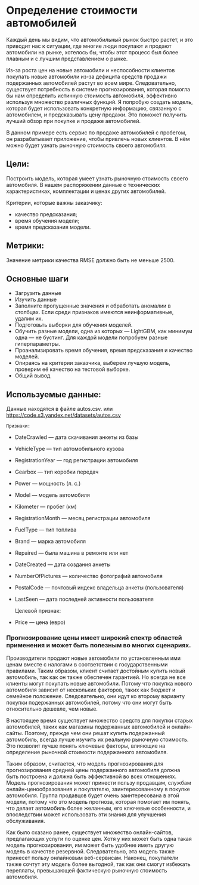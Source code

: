 # Определение стоимости автомобилей

Каждый день мы видим, что автомобильный рынок быстро растет, и это приводит нас к ситуации, где многие люди покупают и продают автомобили на рынке, хотелось бы, чтобы этот процесс был более плавным и с лучшим представлением о рынке.

Из-за роста цен на новые автомобили и неспособности клиентов покупать новые автомобили из-за дефицита средств продажи подержанных автомобилей растут во всем мире. Следовательно, существует потребность в системе прогнозирования, которая помогла бы нам определить истинную стоимость автомобиля, эффективно используя множество различных функций. Я попробую создать  модель, которая будет использовать конкретную информацию, связанную с автомобилем, и предсказывать цену продажи. Это поможет получить лучший обзор при покупке и продаже автомобилей.

В данном примере есть сервис по продаже автомобилей с пробегом, он разрабатывает приложение, чтобы привлечь новых клиентов. В нём можно будет узнать рыночную стоимость своего автомобиля. 

## **Цели:**

Построить модель, которая умеет узнать рыночную стоимость своего автомобиля. В нашем распоряжении данные о технических характеристиках, комплектации и ценах других автомобилей.
    
Критерии, которые важны заказчику:
- качество предсказания;
- время обучения модели;
- время предсказания модели.


## **Метрики:**

Значение метрики качества RMSE должно быть не меньше 2500.

## **Основные шаги**

 - Загрузить данные
 - Изучить данные
 - Заполните пропущенные значения и обработать аномалии в столбцах. Если среди признаков имеются неинформативные, удалим их.
 - Подготовьть выборки для обучения моделей.
 - Обучить разные модели, одна из которых — LightGBM, как минимум одна — не бустинг. Для каждой модели попробуем разные гиперпараметры.
 - Проанализировать время обучения, время предсказания и качество моделей.
 - Опираясь на критерии заказчика, выберем лучшую модель, проверим её качество на тестовой выборке.
 - Общий вывод


## **Используемые данные:**

Данные находятся в файле autos.csv. или https://code.s3.yandex.net/datasets/autos.csv

    Признаки:
- DateCrawled — дата скачивания анкеты из базы
- VehicleType — тип автомобильного кузова
- RegistrationYear — год регистрации автомобиля
- Gearbox — тип коробки передач
- Power — мощность (л. с.)
- Model — модель автомобиля
- Kilometer — пробег (км)
- RegistrationMonth — месяц регистрации автомобиля
- FuelType — тип топлива
- Brand — марка автомобиля
- Repaired — была машина в ремонте или нет
- DateCreated — дата создания анкеты
- NumberOfPictures — количество фотографий автомобиля
- PostalCode — почтовый индекс владельца анкеты (пользователя)
- LastSeen — дата последней активности пользователя

   Целевой признак:
- Price — цена (евро)

### **Прогнозирование цены имеет широкий спектр областей применения и может быть полезным во многих сценариях.**

Производители продают новые автомобили по установленным ими ценам вместе с налогами в соответствии с государственными правилами. Таким образом, клиент считает достойным купить новый автомобиль, так как он также обеспечен гарантией. Но всегда не все клиенты могут покупать новые автомобили. Потому что покупка нового автомобиля зависит от нескольких факторов, таких как бюджет и семейное положение. 
Следовательно, они идут ко второму варианту покупки подержанных автомобилей, потому что они могут быть относительно дешевле, чем новые. 

В настоящее время существует множество средств для покупки старых автомобилей, таких как магазины подержанных автомобилей и онлайн-сайты. Поэтому, прежде чем они решат купить подержанный автомобиль, всегда лучше изучить их реальную рыночную стоимость. Это позволит лучше понять ключевые факторы, влияющие на определение рыночной стоимости подержанного автомобиля. 

Таким образом, считается, что модель прогнозирования для прогнозирования средней цены подержанного автомобиля должна быть построена и должна быть эффективной во всех отношениях. Модель прогнозирования может принести пользу продавцам, службам онлайн-ценообразования и покупателю, заинтересованному в покупке автомобиля. Группа продавцов будет очень заинтересована в этой модели, потому что это модель прогноза, которая помогает им понять, что делает автомобиль более желанным, его ключевые особенности, и впоследствии может использовать эти знания для улучшения обслуживания. 

Как было сказано ранее, существует множество онлайн-сайтов, предлагающих услуги по оценке цен. Хотя у них может быть одна такая модель прогнозирования, им может быть удобнее иметь другую модель в качестве резервной. Следовательно, эта модель также принесет пользу онлайновым веб-сервисам. Наконец, покупатели также сочтут эту модель более выгодной, так как они смогут избежать переплаты, превышающей фактическую рыночную стоимость автомобиля.
